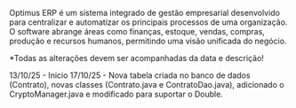 Optimus ERP é um sistema integrado de gestão empresarial desenvolvido para centralizar e automatizar os principais processos de uma organização. 
O software abrange áreas como finanças, estoque, vendas, compras, produção e recursos humanos, permitindo uma visão unificada do negócio.

*Todas as alterações devem ser acompanhadas da data e descrição!

13/10/25 - Inicio
17/10/25 - Nova tabela criada no banco de dados (Contrato), novas classes (Contrato.java e ContratoDao.java), adicionado o CryptoManager.java e modificado para suportar o Double.
